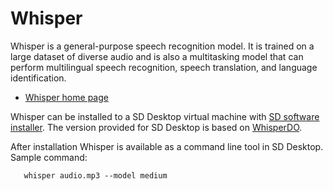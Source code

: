 # Whisper

Whisper is a general-purpose speech recognition model. It is trained on a large dataset of 
diverse audio and is also a multitasking model that can perform multilingual speech recognition, 
speech translation, and language identification.

*   [Whisper home page](https://github.com/openai/whisper)

Whisper can be installed to a SD Desktop virtual machine with [SD software installer](./sd-software-installer.md).
The version provided for SD Desktop is based on [WhisperDO](https://github.com/nicholasgcotton/WhisperDO).

After installation Whisper is available as a command line tool in SD Desktop. 
Sample command:

```text
   whisper audio.mp3 --model medium
```

 
